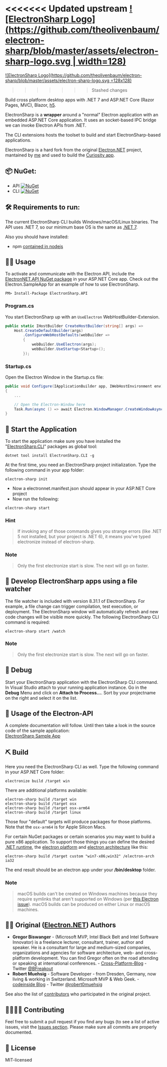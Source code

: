 <<<<<<< Updated upstream
[![ElectronSharp Logo](https://github.com/theolivenbaum/electron-sharp/blob/master/assets/electron-sharp-logo.svg | width=128)](https://github.com/theolivenbaum/electron-sharp)
=======
[![ElectronSharp Logo](https://github.com/theolivenbaum/electron-sharp/blob/master/assets/electron-sharp-logo.svg  =128x128)](https://github.com/theolivenbaum/electron-sharp)
>>>>>>> Stashed changes

Build cross platform desktop apps with .NET 7 and ASP.NET Core (Razor Pages, MVC), Blazor, [h5](https://h5.rocks). 

ElectronSharp is a __wrapper__ around a "normal" Electron application with an embedded ASP.NET Core application. It uses an socket-based IPC bridge we can invoke Electron APIs from .NET.

The CLI extensions hosts the toolset to build and start ElectronSharp-based applications.

ElectronSharp is a hard fork from the original [Electron.NET](https://github.com/ElectronNET/Electron.NET) project, mantained by [me](https://github.com/theolivenbaum) and used to build the [Curiosity app](https://curiosity.ai).


## 📦 NuGet:

* API [![NuGet](https://img.shields.io/nuget/v/ElectronSharp.API.svg?style=flat-square)](https://www.nuget.org/packages/ElectronSharp.API/) 
* CLI [![NuGet](https://img.shields.io/nuget/v/ElectronSharp.CLI.svg?style=flat-square)](https://www.nuget.org/packages/ElectronSharp.CLI/)

## 🛠 Requirements to run:

The current ElectronSharp CLI builds Windows/macOS/Linux binaries. The API uses .NET 7, so our minimum base OS is the same as [.NET 7](https://github.com/dotnet/core/blob/main/release-notes/7.0/supported-os.md).

Also you should have installed:

* npm [contained in nodejs](https://nodejs.org)

## 👩‍🏫 Usage

To activate and communicate with the Electron API, include the [ElectronNET.API NuGet package](https://www.nuget.org/packages/ElectronNET.API/) in your ASP.NET Core app. Check out the Electron.SampleApp for an example of how to use ElectronSharp.

````
PM> Install-Package ElectronSharp.API
````
### Program.cs

You start ElectronSharp up with an `UseElectron` WebHostBuilder-Extension. 

```csharp
public static IHostBuilder CreateHostBuilder(string[] args) =>
    Host.CreateDefaultBuilder(args)
        .ConfigureWebHostDefaults(webBuilder =>
        {
            webBuilder.UseElectron(args);
            webBuilder.UseStartup<Startup>();
        });
```

### Startup.cs

Open the Electron Window in the Startup.cs file: 

```csharp
public void Configure(IApplicationBuilder app, IWebHostEnvironment env)
{
    ...

    // Open the Electron-Window here
    Task.Run(async () => await Electron.WindowManager.CreateWindowAsync());
}
```

## 🚀 Start the Application

To start the application make sure you have installed the "[ElectronSharp.CLI](https://www.nuget.org/packages/ElectronSharp.CLI/)" packages as global tool:

```
dotnet tool install ElectronSharp.CLI -g
```

At the first time, you need an ElectronSharp project initialization. Type the following command in your app folder:

```
electron-sharp init
```

* Now a electronnet.manifest.json should appear in your ASP.NET Core project
* Now run the following:

```
electron-sharp start
```
### Hint

> If invoking any of those commands gives you strange errors (like .NET 5 not installed, but your project is .NET 6), it means you've typed electronize instead of electron-sharp.

### Note
> Only the first electronize start is slow. The next will go on faster.

## 🔭 Develop ElectronSharp apps using a file watcher

The file watcher is included with version 8.31.1 of ElectronSharp. For example, a file change can trigger compilation, test execution, or deployment. The ElectronSharp window will automatically refresh and new code changes will be visible more quickly. The following ElectronSharp CLI command is required:

```
electron-sharp start /watch
```

### Note
> Only the first electronize start is slow. The next will go on faster.

## 🐞 Debug

Start your ElectronSharp application with the ElectronSharp CLI command. In Visual Studio attach to your running application instance. Go in the __Debug__ Menu and click on __Attach to Process...__. Sort by your projectname on the right and select it on the list.


## 📔 Usage of the Electron-API

A complete documentation will follow. Until then take a look in the source code of the sample application:  
[ElectronSharp Sample App](https://github.com/theolivenbaum/electron-sharp/tree/master/ElectronSharp.SampleApp)  

  
## ⛏ Build

Here you need the ElectronSharp CLI as well. Type the following command in your ASP.NET Core folder:

```
electronize build /target win
```

There are additional platforms available:

```
electron-sharp build /target win
electron-sharp build /target osx
electron-sharp build /target osx-arm64
electron-sharp build /target linux
```

Those four "default" targets will produce packages for those platforms. Note that the `osx-arm64` is for Apple Silicon Macs.

For certain NuGet packages or certain scenarios you may want to build a pure x86 application. To support those things you can define the desired [.NET runtime](https://docs.microsoft.com/en-us/dotnet/core/rid-catalog), the [electron platform](https://github.com/electron-userland/electron-packager/blob/master/docs/api.md#platform) and [electron architecture](https://github.com/electron-userland/electron-packager/blob/master/docs/api.md#arch) like this:

```
electron-sharp build /target custom "win7-x86;win32" /electron-arch ia32 
```

The end result should be an electron app under your __/bin/desktop__ folder.

### Note
> macOS builds can't be created on Windows machines because they require symlinks that aren't supported on Windows (per [this Electron issue](https://github.com/electron-userland/electron-packager/issues/71)). macOS builds can be produced on either Linux or macOS machines.

## 👨‍💻 Original ([Electron.NET](https://github.com/ElectronNET/Electron.NET)) Authors 

* **Gregor Biswanger** - (Microsoft MVP, Intel Black Belt and Intel Software Innovator) is a freelance lecturer, consultant, trainer, author and speaker. He is a consultant for large and medium-sized companies, organizations and agencies for software architecture, web- and cross-platform development. You can find Gregor often on the road attending or speaking at international conferences. - [Cross-Platform-Blog](http://www.cross-platform-blog.com) - Twitter [@BFreakout](https://www.twitter.com/BFreakout)  
* **Robert Muehsig** - Software Developer - from Dresden, Germany, now living & working in Switzerland. Microsoft MVP & Web Geek. - [codeinside Blog](https://blog.codeinside.eu) - Twitter [@robert0muehsig](https://twitter.com/robert0muehsig)  
  
See also the list of [contributors](https://github.com/ElectronNET/Electron.NET/graphs/contributors) who participated in the original project.
  
  
## 🙋‍♀️🙋‍♂ Contributing
Feel free to submit a pull request if you find any bugs (to see a list of active issues, visit the [Issues section](https://github.com/theolivenbaum/electron-sharp/issues).
Please make sure all commits are properly documented.

## 🎉 License
MIT-licensed

